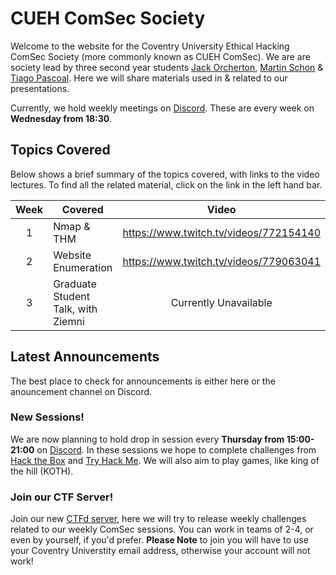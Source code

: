 # CUEH ComSec Society
Welcome to the website for the Coventry University Ethical Hacking ComSec Society (more commonly known as CUEH ComSec). We are are society lead by three second year students [Jack Orcherton](https://jackorcherton.github.io/), [Martin Schon](https://mschon.dev/) & [Tiago Pascoal](http://bs1phc.me). Here we will share materials used in & related to our presentations.

Currently, we hold weekly meetings on [Discord](https://discord.gg/7SF7NKG). These are every week on **Wednesday from 18:30**.

## Topics Covered
Below shows a brief summary of the topics covered, with links to the video lectures. To find all the related material, click on the link in the left hand bar.

| Week  | Covered                           | Video                                  |
|:-----:|-----------------------------------|:--------------------------------------:|
|1      |Nmap & THM                         |<https://www.twitch.tv/videos/772154140>|
|2      |Website Enumeration                |<https://www.twitch.tv/videos/779063041>|
|3      |Graduate Student Talk, with Ziemni |Currently Unavailable                   |

## Latest Announcements
The best place to check for announcements is either here or the anouncement channel on Discord.
### New Sessions!
We are now planning to hold drop in session every **Thursday from 15:00-21:00** on [Discord](https://discord.gg/7SF7NKG). In these sessions we hope to complete challenges from [Hack the Box](https://www.hackthebox.eu/) and [Try Hack Me](https://tryhackme.com/). We will also aim to play games, like king of the hill (KOTH).

### Join our CTF Server!
Join our new [CTFd server](https://cueh-comsec.ctfd.io/), here we will try to release weekly challenges related to our weekly ComSec sessions. You can work in teams of 2-4, or even by yourself, if you'd prefer. **Please Note** to join you will have to use your Coventry Universtity email address, otherwise your account will not work!